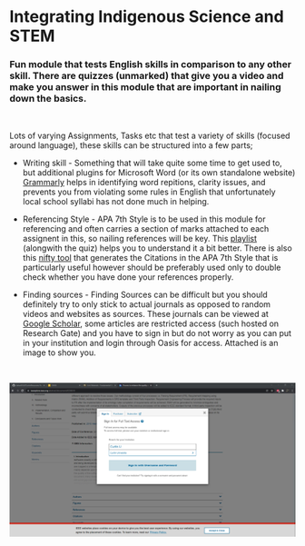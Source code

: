 # Integrating Indigenous Science and STEM

### Fun module that tests English skills in comparison to any other skill. There are quizzes (unmarked) that give you a video and make you answer in this module that are important in nailing down the basics. 

<br>

Lots of varying Assignments, Tasks etc that test a variety of skills (focused around language), these skills can be structured into a few parts;

* Writing skill - Something that will take quite some time to get used to, but additional plugins for Microsoft Word (or its own standalone website) [Grammarly](https://www.grammarly.com/) helps in identifying word repitions, clarity issues, and prevents you from violating some rules in English that unfortunately local school syllabi has not done much in helping. 

* Referencing Style - APA 7th Style is to be used in this module for referencing and often carries a section of marks attached to each assignent in this, so nailing references will be key. This [playlist](https://www.youtube.com/watch?v=A8LBbo6QCac&list=PLjBMY3HggCpDGOYJg-4LVaDMJvNSv7B9o) (alongwith the quiz) helps you to understand it a bit better. There is also this [nifty tool](https://www.scribbr.com/apa-citation-generator/) that generates the Citations in the APA 7th Style that is particularly useful however should be preferably used only to double check whether you have done your references properly. 

* Finding sources - Finding Sources can be difficult but you should definitely try to only stick to actual journals as opposed to random videos and websites as sources. These journals can be viewed at [Google Scholar](https://scholar.google.com/), some articles are restricted access (such hosted on Research Gate) and you have to sign in but do not worry as you can put in your institution and login through Oasis for access. Attached is an image to show you.

<br>

![Restricted Acess](/assets/RestrictedAcess.png)